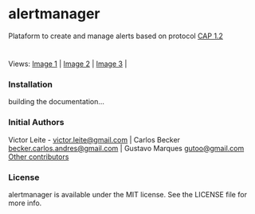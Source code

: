 # alertmanager
Plataform to create and manage alerts based on protocol [CAP 1.2](http://docs.oasis-open.org/emergency/cap/v1.2/CAP-v1.2-os.html)

# 
Views:
[Image 1](https://github.com/victorfleite/alertmanager/blob/master/assets/imgs/alertas_tela_2.png) |
[Image 2](https://github.com/victorfleite/alertmanager/blob/master/assets/imgs/alertas_tela_3.png) |
[Image 3](https://github.com/victorfleite/alertmanager/blob/master/assets/imgs/alertas_tela_4.png) |



### Installation
building the documentation...

### Initial Authors
Victor Leite - <victor.leite@gmail.com> | 
Carlos Becker <becker.carlos.andres@gmail.com> | 
Gustavo Marques <gutoo@gmail.com>
[Other contributors](https://github.com/victorfleite/alertmanager/graphs/contributors)

### License
alertmanager is available under the MIT license. See the LICENSE file for more info.
